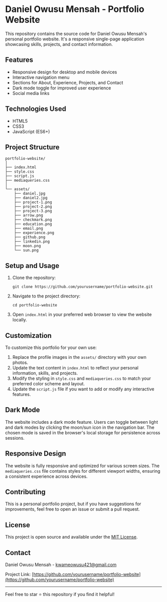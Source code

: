 # Daniel Owusu Mensah - Portfolio Website

This repository contains the source code for Daniel Owusu Mensah's personal portfolio website. It's a responsive single-page application showcasing skills, projects, and contact information.

## Features

- Responsive design for desktop and mobile devices
- Interactive navigation menu
- Sections for About, Experience, Projects, and Contact
- Dark mode toggle for improved user experience
- Social media links

## Technologies Used

- HTML5
- CSS3
- JavaScript (ES6+)

## Project Structure

```
portfolio-website/
│
├── index.html
├── style.css
├── script.js
├── mediaqueries.css
│
└── assets/
    ├── daniel.jpg
    ├── daniel2.jpg
    ├── project-1.png
    ├── project-2.png
    ├── project-3.png
    ├── arrow.png
    ├── checkmark.png
    ├── education.png
    ├── email.png
    ├── experience.png
    ├── github.png
    ├── linkedin.png
    ├── moon.png
    └── sun.png
```

## Setup and Usage

1. Clone the repository:
   ```
   git clone https://github.com/yourusername/portfolio-website.git
   ```

2. Navigate to the project directory:
   ```
   cd portfolio-website
   ```

3. Open `index.html` in your preferred web browser to view the website locally.

## Customization

To customize this portfolio for your own use:

1. Replace the profile images in the `assets/` directory with your own photos.
2. Update the text content in `index.html` to reflect your personal information, skills, and projects.
3. Modify the styling in `style.css` and `mediaqueries.css` to match your preferred color scheme and layout.
4. Update the `script.js` file if you want to add or modify any interactive features.

## Dark Mode

The website includes a dark mode feature. Users can toggle between light and dark modes by clicking the moon/sun icon in the navigation bar. The chosen mode is saved in the browser's local storage for persistence across sessions.

## Responsive Design

The website is fully responsive and optimized for various screen sizes. The `mediaqueries.css` file contains styles for different viewport widths, ensuring a consistent experience across devices.

## Contributing

This is a personal portfolio project, but if you have suggestions for improvements, feel free to open an issue or submit a pull request.

## License

This project is open source and available under the [MIT License](LICENSE).

## Contact

Daniel Owusu Mensah - [kwameowusu421@gmail.com](mailto:kwameowusu421@gmail.com)

Project Link: [https://github.com/yourusername/portfolio-website](https://github.com/yourusername/portfolio-website)

---

Feel free to star ⭐ this repository if you find it helpful!
 
